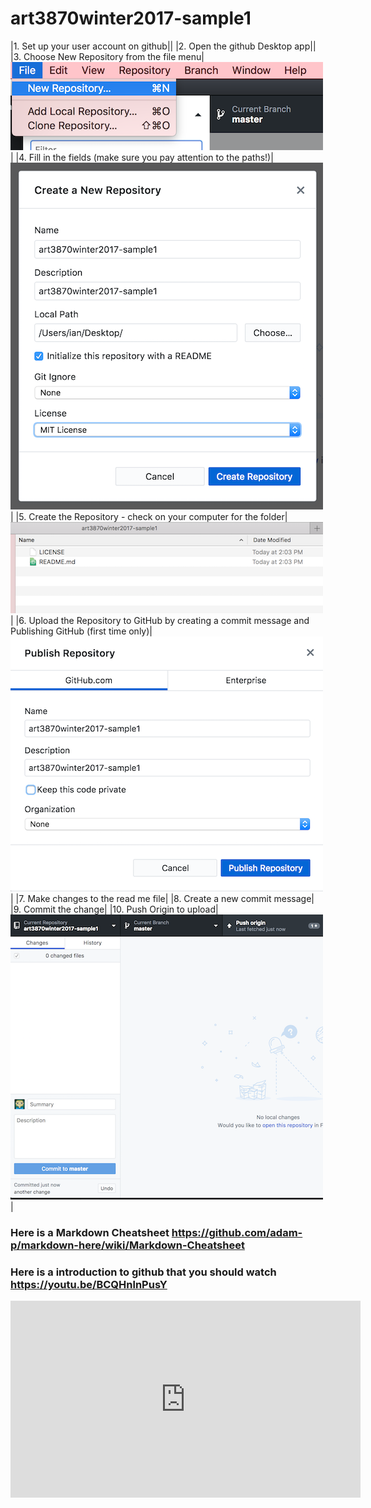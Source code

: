 # art3870winter2017-sample1

|1. Set up your user account on github||
|2. Open the github Desktop app||
|3. Choose New Repository from the file menu| ![Choose new repo from menu][one]|
|4. Fill in the fields (make sure you pay attention to the paths!)|![fill out the fields][two]|
|5. Create the Repository - check on your computer for the folder| ![check on your computer][three]|
|6. Upload the Repository to GitHub by creating a commit message and Publishing GitHub (first time only)|![publish][four]|
|7. Make changes to the read me file|
|8. Create a new commit message|
|9. Commit the change|
|10. Push Origin to upload| ![Push Origin][five]|

### Here is a Markdown Cheatsheet https://github.com/adam-p/markdown-here/wiki/Markdown-Cheatsheet
### Here is a introduction to github that you should watch https://youtu.be/BCQHnlnPusY
<iframe width="560" height="315" src="https://www.youtube.com/embed/BCQHnlnPusY" frameborder="0" gesture="media" allow="encrypted-media" allowfullscreen></iframe>




[one]: step1.png "New repo setup"
[two]: step2.png "Create repo"
[three]: step3.png "desktop view"
[four]: step4.png "New repo setup"
[five]: step5.png "New repo setup"
